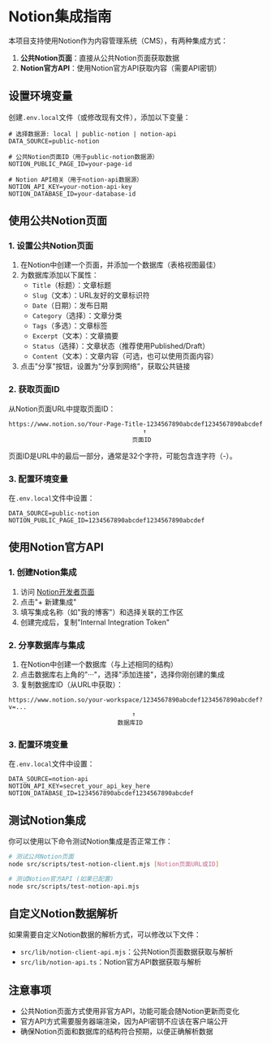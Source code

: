 # Notion集成指南

本项目支持使用Notion作为内容管理系统（CMS），有两种集成方式：

1. **公共Notion页面**：直接从公共Notion页面获取数据
2. **Notion官方API**：使用Notion官方API获取内容（需要API密钥）

## 设置环境变量

创建`.env.local`文件（或修改现有文件），添加以下变量：

```
# 选择数据源: local | public-notion | notion-api
DATA_SOURCE=public-notion

# 公共Notion页面ID（用于public-notion数据源）
NOTION_PUBLIC_PAGE_ID=your-page-id

# Notion API相关（用于notion-api数据源）
NOTION_API_KEY=your-notion-api-key
NOTION_DATABASE_ID=your-database-id
```

## 使用公共Notion页面

### 1. 设置公共Notion页面

1. 在Notion中创建一个页面，并添加一个数据库（表格视图最佳）
2. 为数据库添加以下属性：
   - `Title`（标题）：文章标题
   - `Slug`（文本）：URL友好的文章标识符
   - `Date`（日期）：发布日期
   - `Category`（选择）：文章分类
   - `Tags`（多选）：文章标签
   - `Excerpt`（文本）：文章摘要
   - `Status`（选择）：文章状态（推荐使用Published/Draft）
   - `Content`（文本）：文章内容（可选，也可以使用页面内容）
3. 点击"分享"按钮，设置为"分享到网络"，获取公共链接

### 2. 获取页面ID

从Notion页面URL中提取页面ID：

```
https://www.notion.so/Your-Page-Title-1234567890abcdef1234567890abcdef
                                     ↑
                                  页面ID
```

页面ID是URL中的最后一部分，通常是32个字符，可能包含连字符（-）。

### 3. 配置环境变量

在`.env.local`文件中设置：

```
DATA_SOURCE=public-notion
NOTION_PUBLIC_PAGE_ID=1234567890abcdef1234567890abcdef
```

## 使用Notion官方API

### 1. 创建Notion集成

1. 访问 [Notion开发者页面](https://www.notion.so/my-integrations)
2. 点击"+ 新建集成"
3. 填写集成名称（如"我的博客"）和选择关联的工作区
4. 创建完成后，复制"Internal Integration Token"

### 2. 分享数据库与集成

1. 在Notion中创建一个数据库（与上述相同的结构）
2. 点击数据库右上角的"···"，选择"添加连接"，选择你刚创建的集成
3. 复制数据库ID（从URL中获取）：

```
https://www.notion.so/your-workspace/1234567890abcdef1234567890abcdef?v=...
                                  ↑
                              数据库ID
```

### 3. 配置环境变量

在`.env.local`文件中设置：

```
DATA_SOURCE=notion-api
NOTION_API_KEY=secret_your_api_key_here
NOTION_DATABASE_ID=1234567890abcdef1234567890abcdef
```

## 测试Notion集成

你可以使用以下命令测试Notion集成是否正常工作：

```bash
# 测试公共Notion页面
node src/scripts/test-notion-client.mjs [Notion页面URL或ID]

# 测试Notion官方API (如果已配置)
node src/scripts/test-notion-api.mjs
```

## 自定义Notion数据解析

如果需要自定义Notion数据的解析方式，可以修改以下文件：

- `src/lib/notion-client-api.mjs`：公共Notion页面数据获取与解析
- `src/lib/notion-api.ts`：Notion官方API数据获取与解析

## 注意事项

- 公共Notion页面方式使用非官方API，功能可能会随Notion更新而变化
- 官方API方式需要服务器端渲染，因为API密钥不应该在客户端公开
- 确保Notion页面和数据库的结构符合预期，以便正确解析数据 